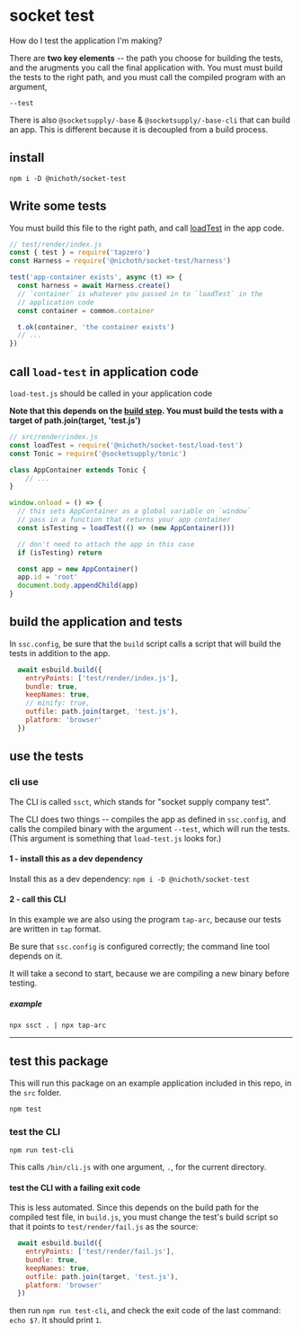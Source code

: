 # socket test

How do I test the application I'm making?

There are **two key elements** -- the path you choose for building the tests, and the arugments you call the final application with. You must must build the tests to the right path, and you must call the compiled program with an argument,
```
--test
```

There is also `@socketsupply/-base` & `@socketsupply/-base-cli` that can build an app. This is different because it is decoupled from a build process.

## install

```
npm i -D @nichoth/socket-test
```

## Write some tests
You must build this file to the right path, and call [loadTest](#call-load-test-in-application-code) in the app code.

```js
// test/render/index.js
const { test } = require('tapzero')
const Harness = require('@nichoth/socket-test/harness')

test('app-container exists', async (t) => {
  const harness = await Harness.create()
  // `container` is whatever you passed in to `loadTest` in the
  // application code
  const container = common.container

  t.ok(container, 'the container exists')
  // ...
})
```

## call `load-test` in application code
`load-test.js` should be called in your application code

**Note that this depends on the [build step](#build-the-application-and-tests). You must build the tests with a target of path.join(target, 'test.js')**

```js
// src/render/index.js
const loadTest = require('@nichoth/socket-test/load-test')
const Tonic = require('@socketsupply/tonic')

class AppContainer extends Tonic {
    // ...
}

window.onload = () => {
  // this sets AppContainer as a global variable on `window`
  // pass in a function that returns your app container
  const isTesting = loadTest(() => (new AppContainer()))

  // don't need to attach the app in this case
  if (isTesting) return

  const app = new AppContainer()
  app.id = 'root'
  document.body.appendChild(app)
}
```

## build the application and tests
In `ssc.config`, be sure that the `build` script calls a script that will
build the tests in addition to the app.

```js
  await esbuild.build({
    entryPoints: ['test/render/index.js'],
    bundle: true,
    keepNames: true,
    // minify: true,
    outfile: path.join(target, 'test.js'),
    platform: 'browser'
  })
```


## use the tests

### cli use
The CLI is called `ssct`, which stands for "socket supply company test".

The CLI does two things -- compiles the app as defined in `ssc.config`, and
calls the compiled binary with the argument `--test`, which will run the tests. (This argument is something that `load-test.js` looks for.)

#### 1 - install this as a dev dependency
Install this as a dev dependency: `npm i -D @nichoth/socket-test`

#### 2 - call this CLI
In this example we are also using the program `tap-arc`, because our tests are written in `tap` format.

Be sure that `ssc.config` is configured correctly; the command line tool depends on it.

It will take a second to start, because we are compiling a new binary before testing.

##### example
```
npx ssct . | npx tap-arc
```

----------------------------------


## test this package
This will run this package on an example application included in this repo, in the `src` folder.

```
npm test
```

### test the CLI

```
npm run test-cli
```

This calls `/bin/cli.js` with one argument, `.`, for the current directory.


#### test the CLI with a failing exit code

This is less automated. Since this depends on the build path for the compiled test file, in `build.js`, you must change the test's build script so that it points to `test/render/fail.js` as the source:

```js
  await esbuild.build({
    entryPoints: ['test/render/fail.js'],
    bundle: true,
    keepNames: true,
    outfile: path.join(target, 'test.js'),
    platform: 'browser'
  })
```

then run `npm run test-cli`, and check the exit code of the last command: `echo $?`. It should print `1`.

